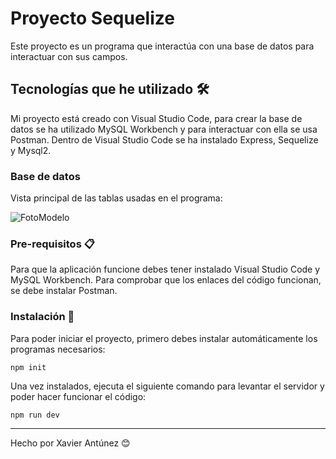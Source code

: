 # Proyecto Sequelize
Este proyecto es un programa que interactúa con una base de datos para interactuar con sus campos.

## Tecnologías que he utilizado 🛠️

Mi proyecto está creado con Visual Studio Code, para crear la base de datos se ha utilizado MySQL Workbench y para interactuar con ella se usa Postman.
Dentro de Visual Studio Code se ha instalado Express, Sequelize y Mysql2.

### Base de datos

Vista principal de las tablas usadas en el programa:

![FotoModelo](https://github.com/user-attachments/assets/38249923-84b1-4381-9dfe-c4fbf938fe41)

### Pre-requisitos 📋

Para que la aplicación funcione debes tener instalado Visual Studio Code y MySQL Workbench.
Para comprobar que los enlaces del código funcionan, se debe instalar Postman.

### Instalación 🔧

Para poder iniciar el proyecto, primero debes instalar automáticamente los programas necesarios:

```
npm init
```

Una vez instalados, ejecuta el siguiente comando para levantar el servidor y poder hacer funcionar el código:

```
npm run dev
```

---
Hecho por Xavier Antúnez 😊
